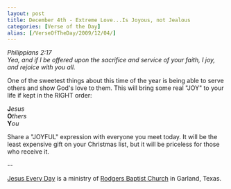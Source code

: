 ```yaml
---
layout: post
title: December 4th - Extreme Love...Is Joyous, not Jealous
categories: [Verse of the Day]
alias: [/VerseOfTheDay/2009/12/04/]
---
```


_Philippians 2:17  
Yea, and if I be offered upon the sacrifice and service of your
faith, I joy, and rejoice with you all._

One of the sweetest things about this time of the year is being
able to serve others and show God's love to them. This will bring
some real "JOY" to your life if kept in the RIGHT order: 

**J**_esus_  
**O**_thers_  
**Y**_ou_

Share a "JOYFUL" expression with everyone you meet
today. It will be the least expensive gift on your Christmas list,
but it will be priceless for those who receive it.

 --

<a href=http://jesuseveryday.net>Jesus Every Day</a> is a ministry of <a href=http://rodgersbaptist.net>Rodgers Baptist Church</a> in Garland, Texas.
